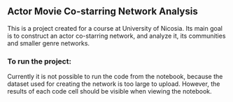 ## Actor Movie Co-starring Network Analysis
This is a project created for a course at University of Nicosia. Its main goal is to construct an actor co-starring network, and analyze it, its communities and smaller genre networks.
### To run the project:

Currently it is not possible to run the code from the notebook, because the dataset used for creating the network is too large to upload. However, the results of each code cell should be visible when viewing the notebook.
